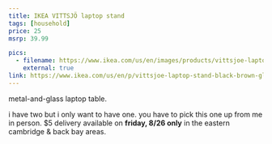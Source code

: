 ```yaml
---
title: IKEA VITTSJÖ laptop stand
tags: [household]
price: 25
msrp: 39.99

pics:
  - filename: https://www.ikea.com/us/en/images/products/vittsjoe-laptop-stand-black-brown-glass__0855294_pe564652_s5.jpg?f=s
    external: true
link: https://www.ikea.com/us/en/p/vittsjoe-laptop-stand-black-brown-glass-00250249/
---
```


metal-and-glass laptop table.

i have two but i only want to have one.  you have to pick this one up from me
in person.  $5 delivery available on **friday, 8/26 only** in the eastern
cambridge & back bay areas.
